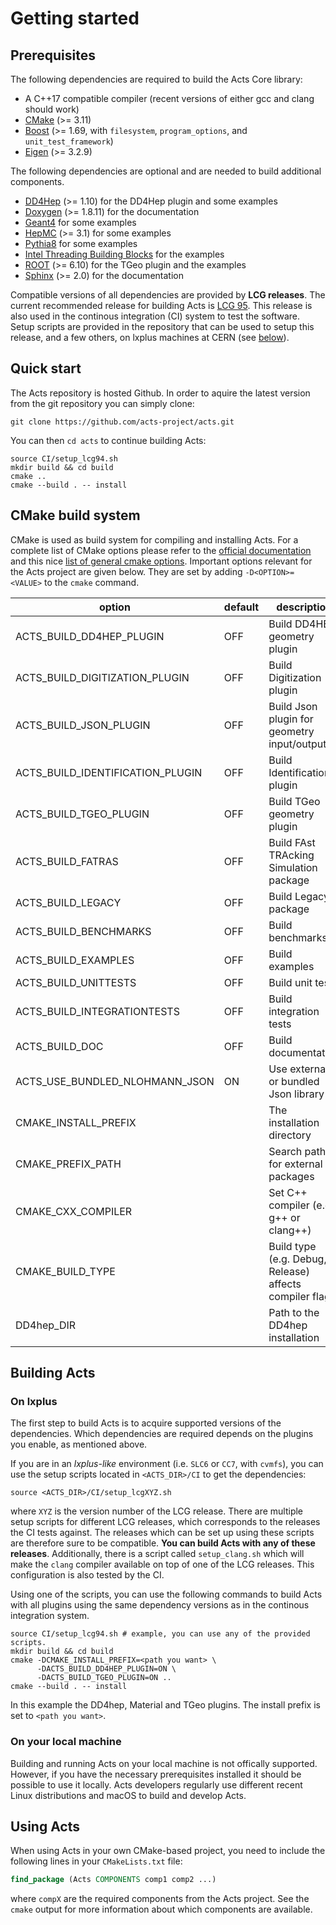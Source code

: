 # Getting started

## Prerequisites

The following dependencies are required to build the Acts Core library:

*   A C++17 compatible compiler (recent versions of either gcc and clang should work)
*   [CMake](https://cmake.org) (>= 3.11)
*   [Boost](http://boost.org) (>= 1.69, with `filesystem`, `program_options`, and `unit_test_framework`)
*   [Eigen](http://eigen.tuxfamily.org) (>= 3.2.9)

The following dependencies are optional and are needed to build additional
components.

*   [DD4Hep](http://dd4hep.cern.ch) (>= 1.10) for the DD4Hep plugin and some examples
*   [Doxygen](http://doxygen.org) (>= 1.8.11) for the documentation
*   [Geant4](http://geant4.org/) for some examples
*   [HepMC](https://gitlab.cern.ch/hepmc/HepMC3) (>= 3.1) for some examples
*   [Pythia8](http://home.thep.lu.se/~torbjorn/Pythia.html) for some examples
*   [Intel Threading Building Blocks](https://01.org/tbb) for the examples
*   [ROOT](https://root.cern.ch) (>= 6.10) for the TGeo plugin and the examples
*   [Sphinx](https://www.sphinx-doc.org) (>= 2.0) for the documentation

Compatible versions of all dependencies are provided by **LCG releases**.
The current recommended release for building Acts is
[LCG 95](http://lcginfo.cern.ch/release/96). This release is also used in the
continous integration (CI) system to test the software. Setup scripts are provided
in the repository that can be used to setup this release, and a few others, on
lxplus machines at CERN (see [below](#installation)).

## Quick start

The Acts repository is hosted Github. In order to aquire the latest
version from the git repository you can simply clone:

```console
git clone https://github.com/acts-project/acts.git
```

You can then `cd acts` to continue building Acts:

```console
source CI/setup_lcg94.sh
mkdir build && cd build
cmake ..
cmake --build . -- install
```

## CMake build system

CMake is used as build system for compiling and installing Acts. For a
complete list of CMake options please refer to the [official documentation](https://cmake.org/cmake/help/v3.1/index.html)
and this nice [list of general cmake options](https://cmake.org/Wiki/CMake_Useful_Variables).
Important options relevant for the Acts project are given below. They are set
by adding `-D<OPTION>=<VALUE>` to the `cmake` command.

| option                           | default | description                                             |
|----------------------------------|---------|---------------------------------------------------------|
| ACTS_BUILD_DD4HEP_PLUGIN         | OFF     | Build DD4HEP geometry plugin                            |
| ACTS_BUILD_DIGITIZATION_PLUGIN   | OFF     | Build Digitization plugin                               |
| ACTS_BUILD_JSON_PLUGIN           | OFF     | Build Json plugin for geometry input/output             |
| ACTS_BUILD_IDENTIFICATION_PLUGIN | OFF     | Build Identification plugin                             |
| ACTS_BUILD_TGEO_PLUGIN           | OFF     | Build TGeo geometry plugin                              |
| ACTS_BUILD_FATRAS                | OFF     | Build FAst TRAcking Simulation package                  |
| ACTS_BUILD_LEGACY                | OFF     | Build Legacy package                                    |
| ACTS_BUILD_BENCHMARKS            | OFF     | Build benchmarks                                        |
| ACTS_BUILD_EXAMPLES              | OFF     | Build examples                                          |
| ACTS_BUILD_UNITTESTS             | OFF     | Build unit tests                                        |
| ACTS_BUILD_INTEGRATIONTESTS      | OFF     | Build integration tests                                 |
| ACTS_BUILD_DOC                   | OFF     | Build documentation                                     |
| ACTS_USE_BUNDLED_NLOHMANN_JSON   | ON      | Use external or bundled Json library                    |
| CMAKE_INSTALL_PREFIX             |         | The installation directory                              |
| CMAKE_PREFIX_PATH                |         | Search path for external packages                       |
| CMAKE_CXX_COMPILER               |         | Set C++ compiler (e.g. g++ or clang++)                  |
| CMAKE_BUILD_TYPE                 |         | Build type (e.g. Debug, Release) affects compiler flags |
| DD4hep_DIR                       |         | Path to the DD4hep installation                         |

## Building Acts

### On lxplus

The first step to build Acts is to acquire supported versions of the
dependencies.  Which dependencies are required depends on the plugins you
enable, as mentioned above.

If you are in an *lxplus-like* environment (i.e. `SLC6` or `CC7`, with
`cvmfs`), you can use the setup scripts located in `<ACTS_DIR>/CI` to get the
dependencies:

```console
source <ACTS_DIR>/CI/setup_lcgXYZ.sh
```

where `XYZ` is the version number of the LCG release. There are multiple setup
scripts for different LCG releases, which corresponds to the releases the CI
tests against. The releases which can be set up using these scripts are therefore
sure to be compatible. **You can build Acts with any of these releases**.
Additionally, there is a script called `setup_clang.sh` which will make the `clang` compiler available on top of one
of the LCG releases. This configuration is also tested by the CI.

Using one of the scripts, you can use the following commands to build Acts with
all plugins using the same dependency versions as in the continous integration
system.

```console
source CI/setup_lcg94.sh # example, you can use any of the provided scripts.
mkdir build && cd build
cmake -DCMAKE_INSTALL_PREFIX=<path you want> \
      -DACTS_BUILD_DD4HEP_PLUGIN=ON \
      -DACTS_BUILD_TGEO_PLUGIN=ON ..
cmake --build . -- install
```

In this example the DD4hep, Material and TGeo plugins. The install prefix is
set to `<path you want>`.

### On your local machine

Building and running Acts on your local machine is not offically supported.
However, if you have the necessary prerequisites installed it should be
possible to use it locally. Acts developers regularly use different
recent Linux distributions and macOS to build and develop Acts.

## Using Acts

When using Acts in your own CMake-based project, you need to include the
following lines in your `CMakeLists.txt` file:

```cmake
find_package (Acts COMPONENTS comp1 comp2 ...)
```

where `compX` are the required components from the Acts project. See the
`cmake` output for more information about which components are available.
